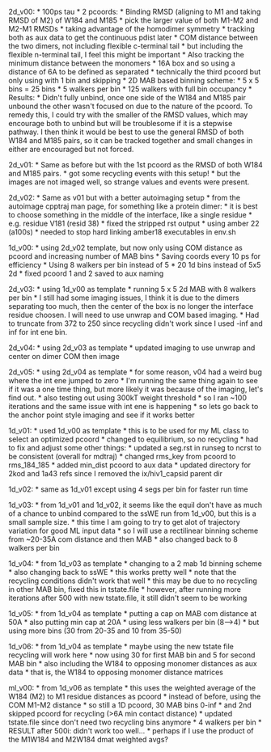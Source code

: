 2d_v00:
    * 100ps tau
    * 2 pcoords:
        * Binding RMSD (aligning to M1 and taking RMSD of M2) of W184 and M185
            * pick the larger value of both M1-M2 and M2-M1 RMSDs
                * taking advantage of the homodimer symmetry
            * tracking both as aux data to get the continuous pdist later
        * COM distance between the two dimers, not including flexible c-terminal tail
            * but including the flexible n-terminal tail, I feel this might be important
    * Also tracking the minimum distance between the monomers
        * 16A box and so using a distance of 6A to be defined as separated
        * technically the third pcoord but only using with 1 bin and skipping
    * 2D MAB based binning scheme:
        * 5 x 5 bins = 25 bins
        * 5 walkers per bin
        * 125 walkers with full bin occupancy
    * Results:
        * Didn't fully unbind, once one side of the W184 and M185 pair unbound the other wasn't focused on due to the nature of the pcoord. To remedy this, I could try with the smaller of the RMSD values, which may encourage both to unbind but will be troublesome if it is a stepwise pathway. I then think it would be best to use the general RMSD of both W184 and M185 pairs, so it can be tracked together and small changes in either are encouraged but not forced.

2d_v01:
    * Same as before but with the 1st pcoord as the RMSD of both W184 and M185 pairs.
    * got some recycling events with this setup!
    * but the images are not imaged well, so strange values and events were present.

2d_v02:
    * Same as v01 but with a better autoimaging setup
    * from the autoimage cpptraj man page, for something like a protein dimer:
        * it is best to choose something in the middle of the interface, like a single residue
        * e.g. residue V181 (resid 38)
    * fixed the stripped rst output
    * using amber 22 (a100s)
        * needed to stop hard linking amber18 executables in env.sh
    
1d_v00:
    * using 2d_v02 template, but now only using COM distance as pcoord and increasing number of MAB bins
    * Saving coords every 10 ps for efficiency
    * Using 8 walkers per bin instead of 5
    * 20 1d bins instead of 5x5 2d
    * fixed pcoord 1 and 2 saved to aux naming

2d_v03:
    * using 1d_v00 as template
    * running 5 x 5 2d MAB with 8 walkers per bin
    * I still had some imaging issues, I think it is due to the dimers separating too much, then the center of the box is no longer the interface residue choosen. I will need to use unwrap and COM based imaging.
    * Had to truncate from 372 to 250 since recycling didn't work since I used -inf and inf for int ene bin. 

2d_v04:
    * using 2d_v03 as template
    * updated imaging to use unwrap and center on dimer COM then image

2d_v05:
    * using 2d_v04 as template
    * for some reason, v04 had a weird bug where the int ene jumped to zero
    * I'm running the same thing again to see if it was a one time thing, but more likely it was because of the imaging, let's find out.
    * also testing out using 300kT weight threshold
    * so I ran ~100 iterations and the same issue with int ene is happening
    * so lets go back to the anchor point style imaging and see if it works better

1d_v01:
    * used 1d_v00 as template
    * this is to be used for my ML class to select an optimized pcoord
    * changed to equilibrium, so no recycling
    * had to fix and adjust some other things:
        * updated a seg.rst in runseg to ncrst to be consistent (overall for mdtraj)
        * changed rms_key from pcoord to rms_184_185
        * added min_dist pcoord to aux data
        * updated directory for 2kod and 1a43 refs since I removed the ix/hiv1_capsid parent dir

1d_v02:
    * same as 1d_v01 except using 4 segs per bin for faster run time

1d_v03:
    * from 1d_v01 and 1d_v02, it seems like the equil don't have as much of a chance to unbind compared to the ssWE run from 1d_v00, but this is a small sample size.
    * this time I am going to try to get alot of trajectory variation for good ML input data
    * so I will use a rectilinear binning scheme from ~20-35A com distance and then MAB
    * also changed back to 8 walkers per bin

1d_v04:
    * from 1d_v03 as template
    * changing to a 2 mab 1d binning scheme
    * also changing back to ssWE
    * this works pretty well
    * note that the recycling conditions didn't work that well
        * this may be due to no recycling in other MAB bin, fixed this in tstate.file
        * however, after running more iterations after 500 with new tstate.file, it still didn't seem to be working

1d_v05:
    * from 1d_v04 as template
    * putting a cap on MAB com distance at 50A
    * also putting min cap at 20A
    * using less walkers per bin (8-->4)
    * but using more bins (30 from 20-35 and 10 from 35-50)

1d_v06:
    * from 1d_v04 as template
    * maybe using the new tstate file recycling will work here
    * now using 30 for first MAB bin and 5 for second MAB bin
    * also including the W184 to opposing monomer distances as aux data
        * that is, the W184 to opposing monomer distance matrices

ml_v00:
    * from 1d_v06 as template
    * this uses the weighted average of the W184 (M2) to M1 residue distances as pcoord
        * instead of before, using the COM M1-M2 distance
    * so still a 1D pcoord, 30 MAB bins 0-inf
        * and 2nd skipped pcoord for recycling (>6A min contact distance)
        * updated tstate.file since don't need two recycling bins anymore
    * 4 walkers per bin
    * RESULT after 500i: didn't work too well...
        * perhaps if I use the product of the M1W184 and M2W184 dmat weighted avgs?
